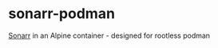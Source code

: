 # sonarr-podman

[Sonarr](https://github.com/Sonarr/Sonarr) in an Alpine container - designed for rootless podman
